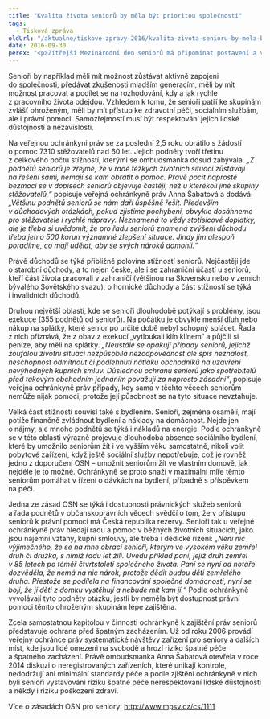 ```yaml
---
title: "Kvalita života seniorů by měla být prioritou společnosti"
tags:
  - Tisková zpráva
oldUrl: "/aktualne/tiskove-zpravy-2016/kvalita-zivota-senioru-by-mela-byt-prioritou-spolecnosti"
date: 2016-09-30
perex: "<p>Zítřejší Mezinárodní den seniorů má připomínat postavení a význam starších lidí ve společnosti. Přestože OSN již před 25 lety přijalo zásady pro seniory a vyzvalo členské státy, aby je naplňovaly, každodenní praxe veřejné ochránkyně práv ukazuje, že život českých seniorů ne vždy myšlenkám těchto zásad odpovídá. Přitom kvalita péče o seniory vypovídá mnohé o společnosti a měla by být její prioritou.</p>"
---
```


<!-- imported from the old website -->

<p>Senioři by například měli mít možnost zůstávat aktivně zapojeni do společnosti, předávat zkušenosti mladším generacím, měli by mít možnost pracovat a podílet se na rozhodování, kdy a jak rychle z pracovního života odejdou. Vzhledem k tomu, že senioři patří ke skupinám zvlášť ohroženým, měli by mít přístup ke zdravotní péči, sociálním službám, ale i právní pomoci. Samozřejmostí musí být respektování jejich lidské důstojnosti a nezávislosti.</p> <p>Na veřejnou ochránkyni práv se za poslední 2,5 roku obrátilo s žádostí o pomoc 7310 stěžovatelů nad 60 let. Jejich podněty tvoří třetinu z celkového počtu stížností, kterými se ombudsmanka dosud zabývala. <i>„Z podnětů seniorů je zřejmé, že v řadě těžkých životních situací zůstávají na řešení sami, nemají se kam obrátit o pomoc. Právě pocit naprosté bezmoci se v dopisech seniorů objevuje častěji, než u kterékoli jiné skupiny stěžovatelů,“</i> popisuje veřejná ochránkyně práv Anna Šabatová a dodává: <i>„Většinu podnětů seniorů se nám daří úspěšně řešit. Především v důchodových otázkách, pokud zjistíme pochybení, obvykle dosáhneme pro stěžovatele i rychlé nápravy. Neznamená to vždy stotisícové doplatky, ale je třeba si uvědomit, že pro řadu seniorů znamená zvýšení důchodu třeba jen o 500 korun významné zlepšení situace. Jindy jim alespoň poradíme, co mají udělat, aby se svých nároků domohli.“</i></p> <p>Právě důchodů se týká přibližně polovina stížností seniorů. Nejčastěji jde o starobní důchody, a to nejen české, ale i se zahraniční účastí u seniorů, kteří část života pracovali v zahraničí (většinou na Slovensku nebo v zemích bývalého Sovětského svazu), o hornické důchody a část stížností se týká i invalidních důchodů.</p> <p>Druhou největší oblastí, kde se senioři dlouhodobě potýkají s problémy, jsou exekuce (355 podnětů od seniorů). Na počátku je obvykle menší dluh nebo nákup na splátky, které senior po určité době nebyl schopný splácet. Řada z nich přiznává, že z obav z exekucí „vytloukali klín klínem“ a půjčili si peníze, aby měli na splátky. <i>„Neustále se opakují případy seniorů, jejichž zoufalou životní situaci nezpůsobila nezodpovědnost ale spíš neznalost, neschopnost odmítnout či podlehnutí nátlaku obchodníků na uzavření nevýhodných kupních smluv. Důslednou ochranu seniorů jako spotřebitelů před takovým obchodním jednáním považuji za naprosto zásadní“</i>, popisuje veřejná ochránkyně práv případy, kdy sama v těchto věcech seniorům nemůže nijak pomoci, protože její působnost se na tyto situace nevztahuje.</p> <p>Velká část stížností souvisí také s bydlením. Senioři, zejména osamělí, mají potíže finančně zvládnout bydlení a náklady na domácnost. Nejde jen o nájmy, ale mnoho podnětů se týká i nákladů na energie. Podle ochránkyně se v této oblasti výrazně projevuje dlouhodobá absence sociálního bydlení, které by umožnilo seniorům žít i ve vyšším věku samostatně, nikoli volit pobytové zařízení, když ještě sociální služby nepotřebuje, což je rovněž jedno z doporučení OSN – umožnit seniorům žít ve vlastním domově, jak nejdéle je to možné. Ochránkyně se proto snaží v maximální míře těmto seniorům pomáhat v řízení o dávkách na bydlení, případně s příspěvkem na péči.</p> <p>Jedna ze zásad OSN se týká i dostupnosti právnických služeb seniorů a řada podnětů v občanskoprávních věcech svědčí o tom, že v přístupu seniorů k právní pomoci má Česká republika rezervy. Senioři tak u veřejné ochránkyně práv hledají radu a pomoc v běžných životních situacích, jako jsou nájemní vztahy, kupní smlouvy, ale třeba i dědické řízení: <i>„Není nic výjimečného, že se na mne obrací senioři, kterým ve vysokém věku zemřel druh či družka, s nimiž řadu let žili. Uvedu příklad paní, jejíž druh zemřel v 85 letech po téměř čtvrtstoletí společného života. Paní se nyní od notáře dozvěděla, že nemá na nic nárok, protože dědit budou děti zemřelého druha. Přestože se podílela na financování společné domácnosti, nyní se bojí, že jí děti z domku vystěhují a nebude mít kam jí.“</i> Podle ochránkyně vyvolávají tyto podněty otázku, jestli by neměla být dostupnost právní pomoci těmto ohroženým skupinám lépe zajištěna.</p> <p>Zcela samostatnou kapitolou v činnosti ochránkyně k zajištění práv seniorů představuje ochrana před špatným zacházením. Už od roku 2006 provádí veřejný ochránce práv systematické návštěvy zařízení pro seniory a dalších míst, kde jsou lidé omezeni na svobodě a hrozí riziko špatné péče a špatného zacházení. Právě ombudsmanka Anna Šabatová otevřela v roce 2014 diskuzi o neregistrovaných zařízeních, které unikají kontrole, nedodržují ani minimální standardy péče a podle zjištění ochránkyně v nich byli senioři vystavováni riziku špatné péče nerespektování lidské důstojnosti a někdy i riziku poškození zdraví.</p> <p>Více o zásadách OSN pro seniory: <a title="Otevření do nového okna" href="http://www.mpsv.cz/cs/1111" target="_blank">http://www.mpsv.cz/cs/1111</a> </p>
